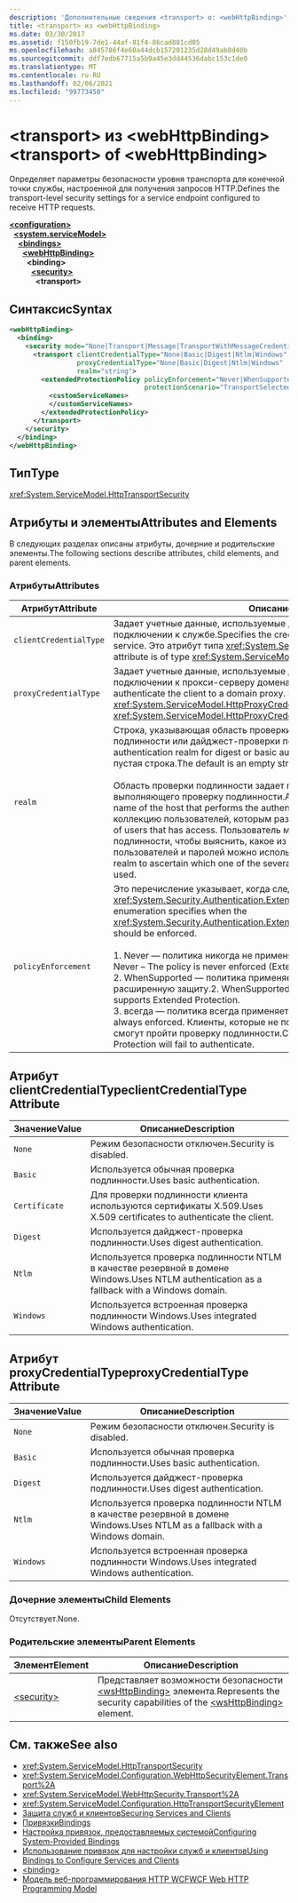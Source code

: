 ```yaml
---
description: 'Дополнительные сведения <transport> о: <webHttpBinding>'
title: <transport> из <webHttpBinding>
ms.date: 03/30/2017
ms.assetid: f150fb19-7de1-44af-81f4-86cad881cd05
ms.openlocfilehash: a845786f4e60a44dcb157201235d28d49ab8d40b
ms.sourcegitcommit: ddf7edb67715a5b9a45e3dd44536dabc153c1de0
ms.translationtype: MT
ms.contentlocale: ru-RU
ms.lasthandoff: 02/06/2021
ms.locfileid: "99773450"
---
```

# <a name="transport-of-webhttpbinding"></a><span data-ttu-id="2dec7-103">\<transport> из \<webHttpBinding></span><span class="sxs-lookup"><span data-stu-id="2dec7-103">\<transport> of \<webHttpBinding></span></span>

<span data-ttu-id="2dec7-104">Определяет параметры безопасности уровня транспорта для конечной точки службы, настроенной для получения запросов HTTP.</span><span class="sxs-lookup"><span data-stu-id="2dec7-104">Defines the transport-level security settings for a service endpoint configured to receive HTTP requests.</span></span>  
  
[**\<configuration>**](../configuration-element.md)\
&nbsp;&nbsp;[**\<system.serviceModel>**](system-servicemodel.md)\
&nbsp;&nbsp;&nbsp;&nbsp;[**\<bindings>**](bindings.md)\
&nbsp;&nbsp;&nbsp;&nbsp;&nbsp;&nbsp;[**\<webHttpBinding>**](webhttpbinding.md)\
&nbsp;&nbsp;&nbsp;&nbsp;&nbsp;&nbsp;&nbsp;&nbsp;**\<binding>**\
&nbsp;&nbsp;&nbsp;&nbsp;&nbsp;&nbsp;&nbsp;&nbsp;&nbsp;&nbsp;[**\<security>**](security-of-webhttpbinding.md)\
&nbsp;&nbsp;&nbsp;&nbsp;&nbsp;&nbsp;&nbsp;&nbsp;&nbsp;&nbsp;&nbsp;&nbsp;**\<transport>**  
  
## <a name="syntax"></a><span data-ttu-id="2dec7-105">Синтаксис</span><span class="sxs-lookup"><span data-stu-id="2dec7-105">Syntax</span></span>  
  
```xml  
<webHttpBinding>
  <binding>
    <security mode="None|Transport|Message|TransportWithMessageCredential|TransportCredentialOnly">
      <transport clientCredentialType="None|Basic|Digest|Ntlm|Windows"
                 proxyCredentialType="None|Basic|Digest|Ntlm|Windows"
                 realm="string">
        <extendedProtectionPolicy policyEnforcement="Never|WhenSupported|Always"
                                  protectionScenario="TransportSelected|TrustedProxy">
          <customServiceNames>
          </customServiceNames>
        </extendedProtectionPolicy>
      </transport>
    </security>
  </binding>
</webHttpBinding>
```  
  
## <a name="type"></a><span data-ttu-id="2dec7-106">Тип</span><span class="sxs-lookup"><span data-stu-id="2dec7-106">Type</span></span>  

 <xref:System.ServiceModel.HttpTransportSecurity>  
  
## <a name="attributes-and-elements"></a><span data-ttu-id="2dec7-107">Атрибуты и элементы</span><span class="sxs-lookup"><span data-stu-id="2dec7-107">Attributes and Elements</span></span>  

 <span data-ttu-id="2dec7-108">В следующих разделах описаны атрибуты, дочерние и родительские элементы.</span><span class="sxs-lookup"><span data-stu-id="2dec7-108">The following sections describe attributes, child elements, and parent elements.</span></span>  
  
### <a name="attributes"></a><span data-ttu-id="2dec7-109">Атрибуты</span><span class="sxs-lookup"><span data-stu-id="2dec7-109">Attributes</span></span>  
  
|<span data-ttu-id="2dec7-110">Атрибут</span><span class="sxs-lookup"><span data-stu-id="2dec7-110">Attribute</span></span>|<span data-ttu-id="2dec7-111">Описание</span><span class="sxs-lookup"><span data-stu-id="2dec7-111">Description</span></span>|  
|---------------|-----------------|  
|`clientCredentialType`|<span data-ttu-id="2dec7-112">Задает учетные данные, используемые для проверки подлинности клиента при подключении к службе.</span><span class="sxs-lookup"><span data-stu-id="2dec7-112">Specifies the credential used to authenticate the client to the service.</span></span> <span data-ttu-id="2dec7-113">Это атрибут типа <xref:System.ServiceModel.HttpClientCredentialType>.</span><span class="sxs-lookup"><span data-stu-id="2dec7-113">This attribute is of type <xref:System.ServiceModel.HttpClientCredentialType>.</span></span>|  
|`proxyCredentialType`|<span data-ttu-id="2dec7-114">Задает учетные данные, используемые для проверки подлинности клиента при подключении к прокси-серверу домена.</span><span class="sxs-lookup"><span data-stu-id="2dec7-114">Specifies the credential used to authenticate the client to a domain proxy.</span></span> <span data-ttu-id="2dec7-115">Это атрибут типа <xref:System.ServiceModel.HttpProxyCredentialType>.</span><span class="sxs-lookup"><span data-stu-id="2dec7-115">This attribute is of type <xref:System.ServiceModel.HttpProxyCredentialType>.</span></span>|  
|`realm`|<span data-ttu-id="2dec7-116">Строка, указывающая область проверки подлинности для обычной проверки подлинности или дайджест-проверки подлинности.</span><span class="sxs-lookup"><span data-stu-id="2dec7-116">A string that specifies the authentication realm for digest or basic authentication.</span></span> <span data-ttu-id="2dec7-117">Значение по умолчанию - пустая строка.</span><span class="sxs-lookup"><span data-stu-id="2dec7-117">The default is an empty string.</span></span><br /><br /> <span data-ttu-id="2dec7-118">Область проверки подлинности задает по крайней мере имя основного узла, выполняющего проверку подлинности.</span><span class="sxs-lookup"><span data-stu-id="2dec7-118">An authentication realm specifies at least the name of the host that performs the authentication.</span></span> <span data-ttu-id="2dec7-119">Она также может указывать коллекцию пользователей, которым разрешен доступ.</span><span class="sxs-lookup"><span data-stu-id="2dec7-119">It can also specify a collection of users that has access.</span></span> <span data-ttu-id="2dec7-120">Пользователь может запросить область проверки подлинности, чтобы выяснить, какое из нескольких возможных сочетаний имен пользователей и паролей можно использовать.</span><span class="sxs-lookup"><span data-stu-id="2dec7-120">A user can query the authentication realm to ascertain which one of the several possible usernames and passwords can be used.</span></span>|  
|`policyEnforcement`|<span data-ttu-id="2dec7-121">Это перечисление указывает, когда следует применять <xref:System.Security.Authentication.ExtendedProtection.ExtendedProtectionPolicy>.</span><span class="sxs-lookup"><span data-stu-id="2dec7-121">This enumeration specifies when the <xref:System.Security.Authentication.ExtendedProtection.ExtendedProtectionPolicy> should be enforced.</span></span><br /><br /> <span data-ttu-id="2dec7-122">1. Never — политика никогда не применяется (Расширенная защита отключена).</span><span class="sxs-lookup"><span data-stu-id="2dec7-122">1.  Never – The policy is never enforced (Extended Protection is disabled).</span></span><br /><span data-ttu-id="2dec7-123">2. WhenSupported — политика применяется, только если клиент поддерживает расширенную защиту.</span><span class="sxs-lookup"><span data-stu-id="2dec7-123">2.  WhenSupported – The policy is enforced only if the client supports Extended Protection.</span></span><br /><span data-ttu-id="2dec7-124">3. всегда — политика всегда применяется принудительно.</span><span class="sxs-lookup"><span data-stu-id="2dec7-124">3.  Always – The policy is always enforced.</span></span> <span data-ttu-id="2dec7-125">Клиенты, которые не поддерживают расширенную защиту, не смогут пройти проверку подлинности.</span><span class="sxs-lookup"><span data-stu-id="2dec7-125">Clients which don’t support Extended Protection will fail to authenticate.</span></span>|  
  
## <a name="clientcredentialtype-attribute"></a><span data-ttu-id="2dec7-126">Атрибут clientCredentialType</span><span class="sxs-lookup"><span data-stu-id="2dec7-126">clientCredentialType Attribute</span></span>  
  
|<span data-ttu-id="2dec7-127">Значение</span><span class="sxs-lookup"><span data-stu-id="2dec7-127">Value</span></span>|<span data-ttu-id="2dec7-128">Описание</span><span class="sxs-lookup"><span data-stu-id="2dec7-128">Description</span></span>|  
|-----------|-----------------|  
|`None`|<span data-ttu-id="2dec7-129">Режим безопасности отключен.</span><span class="sxs-lookup"><span data-stu-id="2dec7-129">Security is disabled.</span></span>|  
|`Basic`|<span data-ttu-id="2dec7-130">Используется обычная проверка подлинности.</span><span class="sxs-lookup"><span data-stu-id="2dec7-130">Uses basic authentication.</span></span>|  
|`Certificate`|<span data-ttu-id="2dec7-131">Для проверки подлинности клиента используются сертификаты X.509.</span><span class="sxs-lookup"><span data-stu-id="2dec7-131">Uses X.509 certificates to authenticate the client.</span></span>|  
|`Digest`|<span data-ttu-id="2dec7-132">Используется дайджест-проверка подлинности.</span><span class="sxs-lookup"><span data-stu-id="2dec7-132">Uses digest authentication.</span></span>|  
|`Ntlm`|<span data-ttu-id="2dec7-133">Используется проверка подлинности NTLM в качестве резервной в домене Windows.</span><span class="sxs-lookup"><span data-stu-id="2dec7-133">Uses NTLM authentication as a fallback with a Windows domain.</span></span>|  
|`Windows`|<span data-ttu-id="2dec7-134">Используется встроенная проверка подлинности Windows.</span><span class="sxs-lookup"><span data-stu-id="2dec7-134">Uses integrated Windows authentication.</span></span>|  
  
## <a name="proxycredentialtype-attribute"></a><span data-ttu-id="2dec7-135">Атрибут proxyCredentialType</span><span class="sxs-lookup"><span data-stu-id="2dec7-135">proxyCredentialType Attribute</span></span>  
  
|<span data-ttu-id="2dec7-136">Значение</span><span class="sxs-lookup"><span data-stu-id="2dec7-136">Value</span></span>|<span data-ttu-id="2dec7-137">Описание</span><span class="sxs-lookup"><span data-stu-id="2dec7-137">Description</span></span>|  
|-----------|-----------------|  
|`None`|<span data-ttu-id="2dec7-138">Режим безопасности отключен.</span><span class="sxs-lookup"><span data-stu-id="2dec7-138">Security is disabled.</span></span>|  
|`Basic`|<span data-ttu-id="2dec7-139">Используется обычная проверка подлинности.</span><span class="sxs-lookup"><span data-stu-id="2dec7-139">Uses basic authentication.</span></span>|  
|`Digest`|<span data-ttu-id="2dec7-140">Используется дайджест-проверка подлинности.</span><span class="sxs-lookup"><span data-stu-id="2dec7-140">Uses digest authentication.</span></span>|  
|`Ntlm`|<span data-ttu-id="2dec7-141">Используется проверка подлинности NTLM в качестве резервной в домене Windows.</span><span class="sxs-lookup"><span data-stu-id="2dec7-141">Uses NTLM as a fallback with a Windows domain.</span></span>|  
|`Windows`|<span data-ttu-id="2dec7-142">Используется встроенная проверка подлинности Windows.</span><span class="sxs-lookup"><span data-stu-id="2dec7-142">Uses integrated Windows authentication.</span></span>|  
  
### <a name="child-elements"></a><span data-ttu-id="2dec7-143">Дочерние элементы</span><span class="sxs-lookup"><span data-stu-id="2dec7-143">Child Elements</span></span>  

 <span data-ttu-id="2dec7-144">Отсутствует.</span><span class="sxs-lookup"><span data-stu-id="2dec7-144">None.</span></span>  
  
### <a name="parent-elements"></a><span data-ttu-id="2dec7-145">Родительские элементы</span><span class="sxs-lookup"><span data-stu-id="2dec7-145">Parent Elements</span></span>  
  
|<span data-ttu-id="2dec7-146">Элемент</span><span class="sxs-lookup"><span data-stu-id="2dec7-146">Element</span></span>|<span data-ttu-id="2dec7-147">Описание</span><span class="sxs-lookup"><span data-stu-id="2dec7-147">Description</span></span>|  
|-------------|-----------------|  
|[\<security>](security-of-webhttpbinding.md)|<span data-ttu-id="2dec7-148">Представляет возможности безопасности [\<wsHttpBinding>](wshttpbinding.md) элемента.</span><span class="sxs-lookup"><span data-stu-id="2dec7-148">Represents the security capabilities of the [\<wsHttpBinding>](wshttpbinding.md) element.</span></span>|  
  
## <a name="see-also"></a><span data-ttu-id="2dec7-149">См. также</span><span class="sxs-lookup"><span data-stu-id="2dec7-149">See also</span></span>

- <xref:System.ServiceModel.HttpTransportSecurity>
- <xref:System.ServiceModel.Configuration.WebHttpSecurityElement.Transport%2A>
- <xref:System.ServiceModel.WebHttpSecurity.Transport%2A>
- <xref:System.ServiceModel.Configuration.HttpTransportSecurityElement>
- [<span data-ttu-id="2dec7-150">Защита служб и клиентов</span><span class="sxs-lookup"><span data-stu-id="2dec7-150">Securing Services and Clients</span></span>](../../../wcf/feature-details/securing-services-and-clients.md)
- [<span data-ttu-id="2dec7-151">Привязки</span><span class="sxs-lookup"><span data-stu-id="2dec7-151">Bindings</span></span>](../../../wcf/bindings.md)
- [<span data-ttu-id="2dec7-152">Настройка привязок, предоставляемых системой</span><span class="sxs-lookup"><span data-stu-id="2dec7-152">Configuring System-Provided Bindings</span></span>](../../../wcf/feature-details/configuring-system-provided-bindings.md)
- [<span data-ttu-id="2dec7-153">Использование привязок для настройки служб и клиентов</span><span class="sxs-lookup"><span data-stu-id="2dec7-153">Using Bindings to Configure Services and Clients</span></span>](../../../wcf/using-bindings-to-configure-services-and-clients.md)
- [\<binding>](bindings.md)
- [<span data-ttu-id="2dec7-154">Модель веб-программирования HTTP WCF</span><span class="sxs-lookup"><span data-stu-id="2dec7-154">WCF Web HTTP Programming Model</span></span>](../../../wcf/feature-details/wcf-web-http-programming-model.md)
